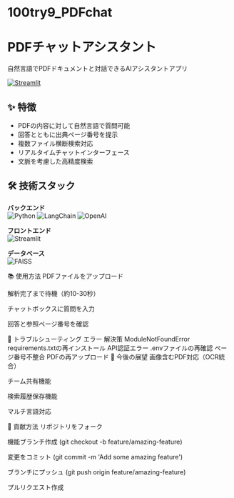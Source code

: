 # 100try9_PDFchat
# PDFチャットアシスタント

自然言語でPDFドキュメントと対話できるAIアシスタントアプリ

[![Streamlit](https://static.streamlit.io/badges/streamlit_badge_black_white.svg)](https://your-app-url.streamlit.app/)

## ✨ 特徴

- PDFの内容に対して自然言語で質問可能
- 回答とともに出典ページ番号を提示
- 複数ファイル横断検索対応
- リアルタイムチャットインターフェース
- 文脈を考慮した高精度検索

## 🛠 技術スタック

**バックエンド**  
![Python](https://img.shields.io/badge/Python-3.10%2B-blue)
![LangChain](https://img.shields.io/badge/LangChain-0.0.350-orange)
![OpenAI](https://img.shields.io/badge/OpenAI-API-grey)

**フロントエンド**  
![Streamlit](https://img.shields.io/badge/Streamlit-1.29.0-FF4B4B)

**データベース**  
![FAISS](https://img.shields.io/badge/FAISS-1.8.0-yellowgreen)

📚 使用方法
PDFファイルをアップロード

解析完了まで待機（約10-30秒）

チャットボックスに質問を入力

回答と参照ページ番号を確認

🔧 トラブルシューティング
エラー	解決策
ModuleNotFoundError	requirements.txtの再インストール
API認証エラー	.envファイルの再確認
ページ番号不整合	PDFの再アップロード
🌟 今後の展望
画像含むPDF対応（OCR統合）

チーム共有機能

検索履歴保存機能

マルチ言語対応

🤝 貢献方法
リポジトリをフォーク

機能ブランチ作成 (git checkout -b feature/amazing-feature)

変更をコミット (git commit -m 'Add some amazing feature')

ブランチにプッシュ (git push origin feature/amazing-feature)

プルリクエスト作成